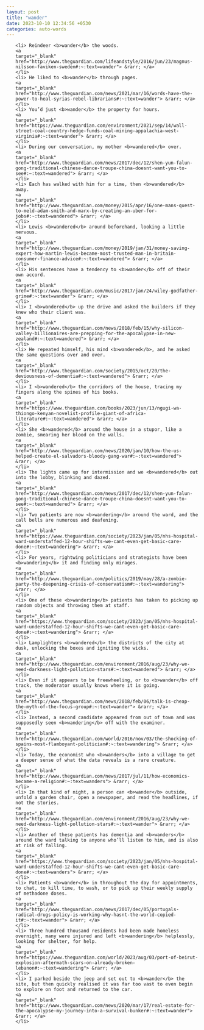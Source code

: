 ```yaml
---
layout: post
title: "wander"
date: 2023-10-10 12:34:56 +0530
categories: auto-words
---
```

<ol>

    <li> Reindeer <b>wander</b> the woods.
    <a 
    target="_blank" 
    href="http://www.theguardian.com/lifeandstyle/2016/jun/23/magnus-nilsson-faviken-sweden#:~:text=wander"> &rarr; </a>
    </li>
    <li> He liked to <b>wander</b> through pages.
    <a 
    target="_blank" 
    href="http://www.theguardian.com/news/2021/mar/16/words-have-the-power-to-heal-syrias-rebel-librarians#:~:text=wander"> &rarr; </a>
    </li>
    <li> You’d just <b>wander</b> the property for hours.
    <a 
    target="_blank" 
    href="https://www.theguardian.com/environment/2021/sep/14/wall-street-coal-country-hedge-funds-coal-mining-appalachia-west-virginia#:~:text=wander"> &rarr; </a>
    </li>
    <li> During our conversation, my mother <b>wandered</b> over.
    <a 
    target="_blank" 
    href="http://www.theguardian.com/news/2017/dec/12/shen-yun-falun-gong-traditional-chinese-dance-troupe-china-doesnt-want-you-to-see#:~:text=wandered"> &rarr; </a>
    </li>
    <li> Each has walked with him for a time, then <b>wandered</b> away.
    <a 
    target="_blank" 
    href="http://www.theguardian.com/money/2015/apr/16/one-mans-quest-to-meld-adam-smith-and-marx-by-creating-an-uber-for-jobs#:~:text=wandered"> &rarr; </a>
    </li>
    <li> Lewis <b>wandered</b> around beforehand, looking a little nervous.
    <a 
    target="_blank" 
    href="http://www.theguardian.com/money/2019/jan/31/money-saving-expert-how-martin-lewis-became-most-trusted-man-in-britain-consumer-finance-advice#:~:text=wandered"> &rarr; </a>
    </li>
    <li> His sentences have a tendency to <b>wander</b> off of their own accord.
    <a 
    target="_blank" 
    href="http://www.theguardian.com/music/2017/jan/24/wiley-godfather-grime#:~:text=wander"> &rarr; </a>
    </li>
    <li> I <b>wandered</b> up the drive and asked the builders if they knew who their client was.
    <a 
    target="_blank" 
    href="http://www.theguardian.com/news/2018/feb/15/why-silicon-valley-billionaires-are-prepping-for-the-apocalypse-in-new-zealand#:~:text=wandered"> &rarr; </a>
    </li>
    <li> He repeated himself, his mind <b>wandered</b>, and he asked the same questions over and over.
    <a 
    target="_blank" 
    href="http://www.theguardian.com/society/2015/oct/20/the-deviousness-of-dementia#:~:text=wandered"> &rarr; </a>
    </li>
    <li> I <b>wandered</b> the corridors of the house, tracing my fingers along the spines of his books.
    <a 
    target="_blank" 
    href="https://www.theguardian.com/books/2023/jun/13/ngugi-wa-thiongo-kenyan-novelist-profile-giant-of-africa-literature#:~:text=wandered"> &rarr; </a>
    </li>
    <li> She <b>wandered</b> around the house in a stupor, like a zombie, smearing her blood on the walls.
    <a 
    target="_blank" 
    href="http://www.theguardian.com/news/2020/jan/10/how-the-us-helped-create-el-salvadors-bloody-gang-war#:~:text=wandered"> &rarr; </a>
    </li>
    <li> The lights came up for intermission and we <b>wandered</b> out into the lobby, blinking and dazed.
    <a 
    target="_blank" 
    href="http://www.theguardian.com/news/2017/dec/12/shen-yun-falun-gong-traditional-chinese-dance-troupe-china-doesnt-want-you-to-see#:~:text=wandered"> &rarr; </a>
    </li>
    <li> Two patients are now <b>wandering</b> around the ward, and the call bells are numerous and deafening.
    <a 
    target="_blank" 
    href="https://www.theguardian.com/society/2023/jan/05/nhs-hospital-ward-understaffed-12-hour-shifts-we-cant-even-get-basic-care-done#:~:text=wandering"> &rarr; </a>
    </li>
    <li> For years, rightwing politicians and strategists have been <b>wandering</b> it and finding only mirages.
    <a 
    target="_blank" 
    href="http://www.theguardian.com/politics/2019/may/28/a-zombie-party-the-deepening-crisis-of-conservatism#:~:text=wandering"> &rarr; </a>
    </li>
    <li> One of these <b>wandering</b> patients has taken to picking up random objects and throwing them at staff.
    <a 
    target="_blank" 
    href="https://www.theguardian.com/society/2023/jan/05/nhs-hospital-ward-understaffed-12-hour-shifts-we-cant-even-get-basic-care-done#:~:text=wandering"> &rarr; </a>
    </li>
    <li> Lamplighters <b>wandered</b> the districts of the city at dusk, unlocking the boxes and igniting the wicks.
    <a 
    target="_blank" 
    href="http://www.theguardian.com/environment/2016/aug/23/why-we-need-darkness-light-pollution-stars#:~:text=wandered"> &rarr; </a>
    </li>
    <li> Even if it appears to be freewheeling, or to <b>wander</b> off track, the moderator usually knows where it is going.
    <a 
    target="_blank" 
    href="http://www.theguardian.com/news/2018/feb/06/talk-is-cheap-the-myth-of-the-focus-group#:~:text=wander"> &rarr; </a>
    </li>
    <li> Instead, a second candidate appeared from out of town and was supposedly seen <b>wandering</b> off with the examiner.
    <a 
    target="_blank" 
    href="http://www.theguardian.com/world/2016/nov/03/the-shocking-of-spains-most-flamboyant-politician#:~:text=wandering"> &rarr; </a>
    </li>
    <li> Today, the economist who <b>wanders</b> into a village to get a deeper sense of what the data reveals is a rare creature.
    <a 
    target="_blank" 
    href="http://www.theguardian.com/news/2017/jul/11/how-economics-became-a-religion#:~:text=wanders"> &rarr; </a>
    </li>
    <li> In that kind of night, a person can <b>wander</b> outside, unfold a garden chair, open a newspaper, and read the headlines, if not the stories.
    <a 
    target="_blank" 
    href="http://www.theguardian.com/environment/2016/aug/23/why-we-need-darkness-light-pollution-stars#:~:text=wander"> &rarr; </a>
    </li>
    <li> Another of these patients has dementia and <b>wanders</b> around the ward talking to anyone who’ll listen to him, and is also at risk of falling.
    <a 
    target="_blank" 
    href="https://www.theguardian.com/society/2023/jan/05/nhs-hospital-ward-understaffed-12-hour-shifts-we-cant-even-get-basic-care-done#:~:text=wanders"> &rarr; </a>
    </li>
    <li> Patients <b>wander</b> in throughout the day for appointments, to chat, to kill time, to wash, or to pick up their weekly supply of methadone doses.
    <a 
    target="_blank" 
    href="http://www.theguardian.com/news/2017/dec/05/portugals-radical-drugs-policy-is-working-why-hasnt-the-world-copied-it#:~:text=wander"> &rarr; </a>
    </li>
    <li> Three hundred thousand residents had been made homeless overnight, many were injured and left <b>wandering</b> helplessly, looking for shelter, for help.
    <a 
    target="_blank" 
    href="https://www.theguardian.com/world/2023/aug/03/port-of-beirut-explosion-aftermath-scars-on-already-broken-lebanon#:~:text=wandering"> &rarr; </a>
    </li>
    <li> I parked beside the jeep and set out to <b>wander</b> the site, but then quickly realised it was far too vast to even begin to explore on foot and returned to the car.
    <a 
    target="_blank" 
    href="http://www.theguardian.com/news/2020/mar/17/real-estate-for-the-apocalypse-my-journey-into-a-survival-bunker#:~:text=wander"> &rarr; </a>
    </li>
